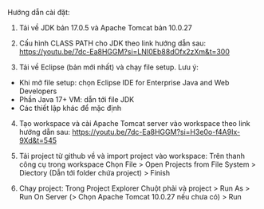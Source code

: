 Hướng dẫn cài đặt:
1. Tải về JDK bản 17.0.5 và Apache Tomcat bản 10.0.27

2. Cấu hình CLASS PATH cho JDK theo link hướng dẫn sau:
https://youtu.be/7dc-Ea8HGGM?si=LNI0Eb88dOfx2zXm&t=300

3. Tải về Eclipse (bản mới nhất) và chạy file setup. Lưu ý:
- Khi mở file setup: chọn Eclipse IDE for Enterprise Java and Web Developers
- Phần Java 17+ VM: dẫn tới file JDK
- Các thiết lập khác để mặc định

4. Tạo workspace và cài Apache Tomcat server vào workspace theo link hướng dẫn sau:
https://youtu.be/7dc-Ea8HGGM?si=H3e0o-f4A9Ix-9Xd&t=545

5. Tải project từ github về và import project vào workspace:
Trên thanh công cụ trong workspace Chọn File > Open Projects from File System > Diectory (Dẫn tới folder chứa project) > Finish

6. Chạy project:
Trong Project Explorer Chuột phải và project > Run As > Run On Server (> Chọn Apache Tomcat 10.0.27 nếu chưa có) > Run
